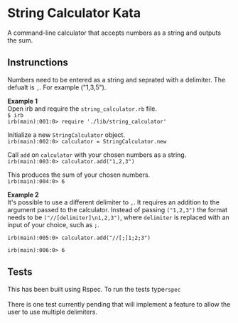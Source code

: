 # String Calculator Kata
A command-line calculator that accepts numbers as a string and outputs the sum.

## Instrunctions

Numbers need to be entered as a string and seprated with a delimiter. The defualt is ```,```. For example ("1,3,5").

__Example 1__<br>
Open irb and require the ```string_calculator.rb``` file.
<br>
```$ irb```<br>
```irb(main):001:0> require './lib/string_calculator'```

Initialize a new ```StringCalculator``` object.<br>
```irb(main):002:0> calculator = StringCalculator.new```

Call ```add``` on ```calculator``` with your chosen numbers as a string.
<br>
```irb(main):003:0> calculator.add("1,2,3")```

This produces the sum of your chosen numbers. <br>```irb(main):004:0> 6```

__Example 2__<br>
It's possible to use a different delimiter to ```,```. It requires an addition to the argument passed to the calculator. Instead of passing ```("1,2,3")``` the format needs to be ```("//[delimiter]\n1,2,3")```, where ```delimiter``` is replaced with an input of your choice, such as ```;```.

```irb(main):005:0> calculator.add("//[;]1;2;3")```

```irb(main):006:0> 6```

## Tests
This has been built using Rspec. To run the tests type```rspec```
<br>
<br>
There is one test currently pending that will implement a feature to allow the user to use multiple delimiters.
